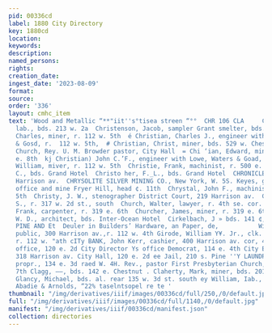 ```yaml
---
pid: 00336cd
label: 1880 City Directory
key: 1880cd
location: 
keywords: 
description: 
named_persons: 
rights: 
creation_date: 
ingest_date: '2023-08-09'
format: 
source: 
order: '336'
layout: cmhc_item
text: 'Wood and Metallic “**"iit''s°tisea streen “°°  CHR 106 CLA     Christ, Henry,
  lab., bds. 213 w. 2a  Christenson, Jacob, sampler Grant smelter, bds. 329 w. Chestnut  Christian,
  Charles, miner, r. 112 w. 5th  é Christian, Charles J., engineer with Lowe, Waters
  & Gosd, r.  112 w. 5th,  # Christian, Christ, miner, bds. 529 w. Chestnut  5 Christian
  Church, Rey. U. M. Browder pastor, City Hall  = Chi ‘ian, Edward, miner, r. 813
  e. 8th  kj Christian) John C.’F., engineer with Lowe, Waters & Goad, r. 112 w, Sth  Christian,
  William, miver, r. 112 w. 5th  Christie, Frank, machinist, r. 500 e. 11th  Christopher,
  C., bds. Grand Hotel  Christo her, F._L., bds. Grand Hotel  CHRONICLE OFFICE, 221
  Harrison av.  CHRYSOLITE SILVER MINING CO., New York, W. 5S. Keyes, gen’l manager,
  office and mine Fryer Hill, head ¢. 11th  Chrystal, John F., machinist, r, 505 e.
  5th  Christy, J. W., stenographer District Court, 219 Harrison av.  Churci ; Alfred
  S., r. 317 w. 2d st., south  Church, Walter, lawyer, r. 4th se. cor. Spruce  Churcher,
  Frank, carpenter, r. 319 e. 6th  Churcher, James, miner, r. 319 e. 6th  Churchill,
  W. D., architect, bds. Inter-Ocean Hotel  Cirkelbach, J » bds. 141 ¢, 3d  EE’        CORNER
  PINE AND Et  Deuler in Builders’ Hardware, an Paper, de,           Wi mn YY. notary
  public, 300 Harrison av.,r. 112 w. 4th Girode, William Y¥. Jr., clk. R. P. Oliver,
  r. 112 w. "ath cITy BANK, John Kerr, cashier, 400 Harrison av. cor, 4th City Clerk’s
  office, 120 e. 2d City Director Ys office Democrat, 114 e. 4th City Engineer’s office,
  318 Harrison av. City Hall, 120 e. 2d ee Jail, 210 s. Pine ''Y LAUNDRY, Lewis Pflugradt,
  propr., 134 e. 3d raed W. 4H. Rev., pastor First Presbyterian Church, r. 320 w.
  7th Clagg, ——, bds. 142 e. Chestnut . Claherty, Mark, miner, bds. 201 e, Chestnut
  Glancy, Michael, bds. al. rear 135 w. 3d st. south ey William, Iab., bds. 139 e.     eee            ~
  Abadie & Arnolds, “22% taselntsopel re te '
thumbnail: "/img/derivatives/iiif/images/00336cd/full/250,/0/default.jpg"
full: "/img/derivatives/iiif/images/00336cd/full/1140,/0/default.jpg"
manifest: "/img/derivatives/iiif/00336cd/manifest.json"
collection: directories
---
```

